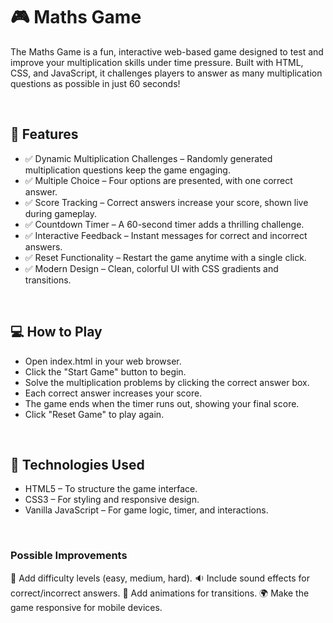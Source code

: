 <h1>🎮 Maths Game</h1>
<p>The Maths Game is a fun, interactive web-based game designed to test and improve your multiplication skills under time pressure. Built with HTML, CSS, and JavaScript, it challenges players to answer as many multiplication questions as possible in just 60 seconds!</p>
<br>
<h2>🚀 Features</h2>
<ul>
    <li>✅ Dynamic Multiplication Challenges – Randomly generated multiplication questions keep the game engaging.</li>
    <li>✅ Multiple Choice – Four options are presented, with one correct answer.</li>
    <li>✅ Score Tracking – Correct answers increase your score, shown live during gameplay.</li>
    <li>✅ Countdown Timer – A 60-second timer adds a thrilling challenge.</li>
    <li>✅ Interactive Feedback – Instant messages for correct and incorrect answers.</li>
    <li>✅ Reset Functionality – Restart the game anytime with a single click.</li>
    <li>✅ Modern Design – Clean, colorful UI with CSS gradients and transitions.</li>
</ul>
<br>
<h2>💻 How to Play</h2>
<ul>
    <li>Open index.html in your web browser.</li>
    <li>Click the "Start Game" button to begin.</li>
    <li>Solve the multiplication problems by clicking the correct answer box.</li>
    <li>Each correct answer increases your score.</li>
    <li>The game ends when the timer runs out, showing your final score.</li>
    <li>Click "Reset Game" to play again.</li>
</ul>
<br>
<h2>🧩 Technologies Used</h2>
<ul>
    <li>HTML5 – To structure the game interface.</li>
    <li>CSS3 – For styling and responsive design.</li>
    <li>Vanilla JavaScript – For game logic, timer, and interactions.</li>
</ul>
<br>
<h3>Possible Improvements</h3>
<p>🎯 Add difficulty levels (easy, medium, hard). 🔉 Include sound effects for correct/incorrect answers. 🎨 Add animations for transitions. 🌍 Make the game responsive for mobile devices.</p>
